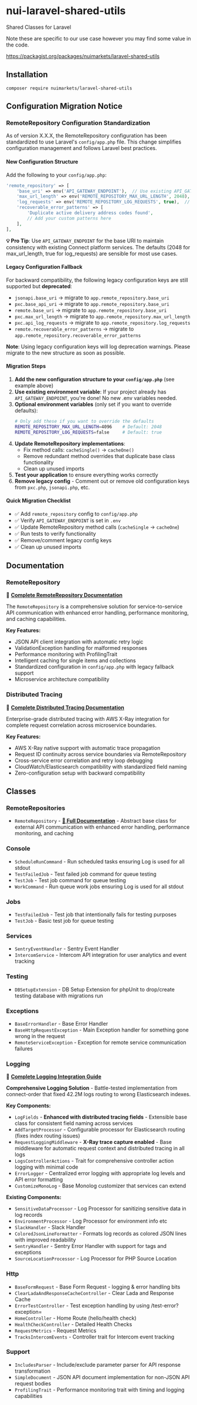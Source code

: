 # nui-laravel-shared-utils

Shared Classes for Laravel

Note these are specific to our use case however you may find some value in the code.

https://packagist.org/packages/nuimarkets/laravel-shared-utils

## Installation

```
composer require nuimarkets/laravel-shared-utils
```

## Configuration Migration Notice

### RemoteRepository Configuration Standardization

As of version X.X.X, the RemoteRepository configuration has been standardized to use Laravel's `config/app.php` file. This change simplifies configuration management and follows Laravel best practices.

#### New Configuration Structure

Add the following to your `config/app.php`:

```php
'remote_repository' => [
    'base_uri' => env('API_GATEWAY_ENDPOINT'),  // Use existing API_GATEWAY_ENDPOINT
    'max_url_length' => env('REMOTE_REPOSITORY_MAX_URL_LENGTH', 2048),
    'log_requests' => env('REMOTE_REPOSITORY_LOG_REQUESTS', true),  // Enable logging by default
    'recoverable_error_patterns' => [
        'Duplicate active delivery address codes found',
        // Add your custom patterns here
    ],
],
```

**💡 Pro Tip**: Use `API_GATEWAY_ENDPOINT` for the base URI to maintain consistency with existing Connect platform services. The defaults (2048 for max_url_length, true for log_requests) are sensible for most use cases.

#### Legacy Configuration Fallback

For backward compatibility, the following legacy configuration keys are still supported but **deprecated**:

- `jsonapi.base_uri` → migrate to `app.remote_repository.base_uri`
- `pxc.base_api_uri` → migrate to `app.remote_repository.base_uri`
- `remote.base_uri` → migrate to `app.remote_repository.base_uri`
- `pxc.max_url_length` → migrate to `app.remote_repository.max_url_length`
- `pxc.api_log_requests` → migrate to `app.remote_repository.log_requests`
- `remote.recoverable_error_patterns` → migrate to `app.remote_repository.recoverable_error_patterns`

**Note**: Using legacy configuration keys will log deprecation warnings. Please migrate to the new structure as soon as possible.

#### Migration Steps

1. **Add the new configuration structure to your `config/app.php`** (see example above)
2. **Use existing environment variable**: If your project already has `API_GATEWAY_ENDPOINT`, you're done! No new .env variables needed.
3. **Optional environment variables** (only set if you want to override defaults):
   ```bash
   # Only add these if you want to override the defaults
   REMOTE_REPOSITORY_MAX_URL_LENGTH=4096    # Default: 2048
   REMOTE_REPOSITORY_LOG_REQUESTS=false     # Default: true
   ```
4. **Update RemoteRepository implementations**:
   - Fix method calls: `cacheSingle()` → `cacheOne()`
   - Remove redundant method overrides that duplicate base class functionality
   - Clean up unused imports
5. **Test your application** to ensure everything works correctly
6. **Remove legacy config** - Comment out or remove old configuration keys from `pxc.php`, `jsonapi.php`, etc.

#### Quick Migration Checklist

- ✅ Add `remote_repository` config to `config/app.php`
- ✅ Verify `API_GATEWAY_ENDPOINT` is set in `.env`
- ✅ Update RemoteRepository method calls (`cacheSingle` → `cacheOne`)
- ✅ Run tests to verify functionality
- ✅ Remove/comment legacy config keys
- ✅ Clean up unused imports


## Documentation

### RemoteRepository
📖 **[Complete RemoteRepository Documentation](docs/RemoteRepository.md)**

The `RemoteRepository` is a comprehensive solution for service-to-service API communication with enhanced error handling, performance monitoring, and caching capabilities.

**Key Features:**
- JSON API client integration with automatic retry logic
- ValidationException handling for malformed responses  
- Performance monitoring with ProfilingTrait
- Intelligent caching for single items and collections
- Standardized configuration in `config/app.php` with legacy fallback support
- Microservice architecture compatibility

### Distributed Tracing
📖 **[Complete Distributed Tracing Documentation](docs/distributed-tracing.md)**

Enterprise-grade distributed tracing with AWS X-Ray integration for complete request correlation across microservice boundaries.

**Key Features:**
- AWS X-Ray native support with automatic trace propagation
- Request ID continuity across service boundaries via RemoteRepository
- Cross-service error correlation and retry loop debugging
- CloudWatch/Elasticsearch compatibility with standardized field naming
- Zero-configuration setup with backward compatibility

## Classes

### RemoteRepositories

* `RemoteRepository` - **[📖 Full Documentation](docs/RemoteRepository.md)** - Abstract base class for external API communication with enhanced error handling, performance monitoring, and caching

### Console

* `ScheduleRunCommand` - Run scheduled tasks ensuring Log is used for all stdout
* `TestFailedJob` - Test failed job command for queue testing
* `TestJob` - Test job command for queue testing
* `WorkCommand` - Run queue work jobs ensuring Log is used for all stdout

### Jobs

* `TestFailedJob` - Test job that intentionally fails for testing purposes
* `TestJob` - Basic test job for queue testing

### Services

* `SentryEventHandler` - Sentry Event Handler
* `IntercomService` - Intercom API integration for user analytics and event tracking

### Testing

* `DBSetupExtension` - DB Setup Extension for phpUnit to drop/create testing database with migrations run

### Exceptions

* `BaseErrorHandler` - Base Error Handler
* `BaseHttpRequestException` - Main Exception handler for something gone wrong in the request
* `RemoteServiceException` - Exception for remote service communication failures

### Logging

📖 **[Complete Logging Integration Guide](docs/logging-integration.md)**

**Comprehensive Logging Solution** - Battle-tested implementation from connect-order that fixed 42.2M logs routing to wrong Elasticsearch indexes.

**Key Components:**
* `LogFields` - **Enhanced with distributed tracing fields** - Extensible base class for consistent field naming across services
* `AddTargetProcessor` - Configurable processor for Elasticsearch routing (fixes index routing issues)
* `RequestLoggingMiddleware` - **X-Ray trace capture enabled** - Base middleware for automatic request context and distributed tracing in all logs
* `LogsControllerActions` - Trait for comprehensive controller action logging with minimal code
* `ErrorLogger` - Centralized error logging with appropriate log levels and API error formatting
* `CustomizeMonoLog` - Base Monolog customizer that services can extend

**Existing Components:**
* `SensitiveDataProcessor` - Log Processor for sanitizing sensitive data in log records
* `EnvironmentProcessor` - Log Processor for environment info etc
* `SlackHandler` - Slack Handler
* `ColoredJsonLineFormatter` - Formats log records as colored JSON lines with improved readability
* `SentryHandler` - Sentry Error Handler with support for tags and exceptions
* `SourceLocationProcessor` - Log Processor for PHP Source Location

### Http

* `BaseFormRequest` - Base Form Request - logging & error handling bits
* `ClearLadaAndResponseCacheController` - Clear Lada and Response Cache
* `ErrorTestController` - Test exception handling by using /test-error?exception=
* `HomeController` - Home Route (hello/health check)
* `HealthCheckController` - Detailed Health Checks
* `RequestMetrics` - Request Metrics
* `TracksIntercomEvents` - Controller trait for Intercom event tracking

### Support

* `IncludesParser` - Include/exclude parameter parser for API response transformation
* `SimpleDocument` - JSON API document implementation for non-JSON API request bodies
* `ProfilingTrait` - Performance monitoring trait with timing and logging capabilities

